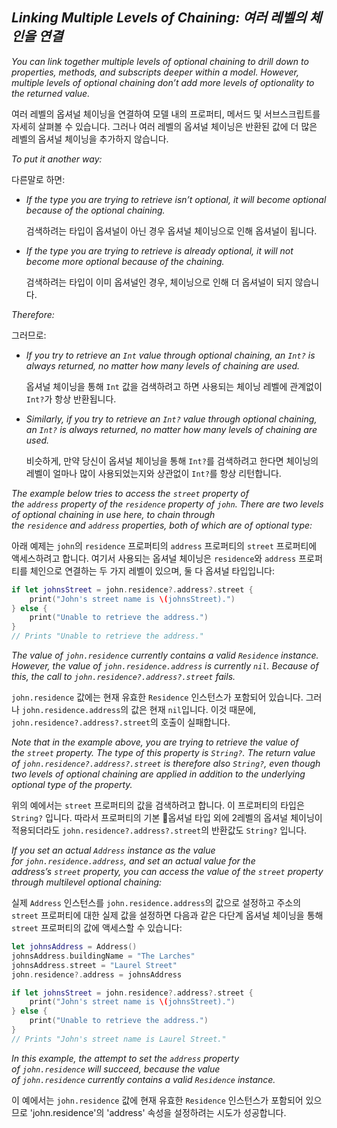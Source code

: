 ## *Linking Multiple Levels of Chaining: 여러 레벨의 체인을 연결*

*You can link together multiple levels of optional chaining to drill down to properties, methods, and subscripts deeper within a model. However, multiple levels of optional chaining don’t add more levels of optionality to the returned value.*

여러 레벨의 옵셔널 체이닝을 연결하여 모델 내의 프로퍼티, 메서드 및 서브스크립트를 자세히 살펴볼 수 있습니다. 그러나 여러 레벨의 옵셔널 체이닝은 반환된 값에 더 많은 레벨의 옵셔널 체이닝을 추가하지 않습니다.

*To put it another way:*

다른말로 하면:

- *If the type you are trying to retrieve isn’t optional, it will become optional because of the optional chaining.*
  
  검색하려는 타입이 옵셔널이 아닌 경우 옵셔널 체이닝으로 인해 옵셔널이 됩니다.

- *If the type you are trying to retrieve is already optional, it will not become more optional because of the chaining.*
  
  검색하려는 타입이 이미 옵셔널인 경우, 체이닝으로 인해 더 옵셔널이 되지 않습니다.

*Therefore:*

그러므로:

- *If you try to retrieve an `Int` value through optional chaining, an `Int?` is always returned, no matter how many levels of chaining are used.*
  
  옵셔널 체이닝을 통해 `Int` 값을 검색하려고 하면 사용되는 체이닝 레벨에 관계없이 `Int?`가 항상 반환됩니다.

- *Similarly, if you try to retrieve an `Int?` value through optional chaining, an `Int?` is always returned, no matter how many levels of chaining are used.*
  
  비슷하게, 만약 당신이 옵셔널 체이닝을 통해 `Int?`를 검색하려고 한다면 체이닝의 레벨이 얼마나 많이 사용되었는지와 상관없이 `Int?`를 항상 리턴합니다.

*The example below tries to access the `street` property of the `address` property of the `residence` property of `john`. There are two levels of optional chaining in use here, to chain through the `residence` and `address` properties, both of which are of optional type:*

아래 예제는 `john`의 `residence` 프로퍼티의 `address` 프로퍼티의 `street` 프로퍼티에 액세스하려고 합니다. 여기서 사용되는 옵셔널 체이닝은 `residence`와 `address` 프로퍼티를 체인으로 연결하는 두 가지 레벨이 있으며, 둘 다 옵셔널 타입입니다:

```swift
if let johnsStreet = john.residence?.address?.street {
    print("John's street name is \(johnsStreet).")
} else {
    print("Unable to retrieve the address.")
}
// Prints "Unable to retrieve the address."
```

*The value of `john.residence` currently contains a valid `Residence` instance. However, the value of `john.residence.address` is currently `nil`. Because of this, the call to `john.residence?.address?.street` fails.*

`john.residence` 값에는 현재 유효한 `Residence` 인스턴스가 포함되어 있습니다. 그러나 `john.residence.address`의 값은 현재 `nil`입니다. 이것 때문에, `john.residence?.address?.street`의 호출이 실패합니다.

*Note that in the example above, you are trying to retrieve the value of the `street` property. The type of this property is `String?`. The return value of `john.residence?.address?.street` is therefore also `String?`, even though two levels of optional chaining are applied in addition to the underlying optional type of the property.*

위의 예에서는 `street` 프로퍼티의 값을 검색하려고 합니다. 이 프로퍼티의 타입은 `String?` 입니다. 따라서 프로퍼티의 기본 옵셔널 타입 외에 2레벨의 옵셔널 체이닝이 적용되더라도 `john.residence?.address?.street`의 반환값도 `String?` 입니다.

*If you set an actual `Address` instance as the value for `john.residence.address`, and set an actual value for the address’s `street` property, you can access the value of the `street` property through multilevel optional chaining:*

실제 `Address` 인스턴스를 `john.residence.address`의 값으로 설정하고 주소의 `street` 프로퍼티에 대한 실제 값을 설정하면 다음과 같은 다단계 옵셔널 체이닝을 통해 `street` 프로퍼티의 값에 액세스할 수 있습니다:

```swift
let johnsAddress = Address()
johnsAddress.buildingName = "The Larches"
johnsAddress.street = "Laurel Street"
john.residence?.address = johnsAddress

if let johnsStreet = john.residence?.address?.street {
    print("John's street name is \(johnsStreet).")
} else {
    print("Unable to retrieve the address.")
}
// Prints "John's street name is Laurel Street."
```

*In this example, the attempt to set the `address` property of `john.residence` will succeed, because the value of `john.residence` currently contains a valid `Residence` instance.*

이 예에서는 `john.residence` 값에 현재 유효한 `Residence` 인스턴스가 포함되어 있으므로 'john.residence'의 'address' 속성을 설정하려는 시도가 성공합니다.


